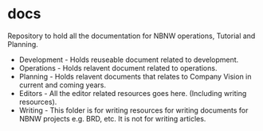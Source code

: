 # docs
Repository to hold all the documentation for NBNW operations, Tutorial and Planning. 

- Development - Holds reuseable document related to development.
- Operations - Holds relavent document related to operations.
- Planning - Holds relavent documents that relates to Company Vision in current and coming years. 
- Editors - All the editor related resources goes here. (Including writing resources).
- Writing - This folder is for writing resources for writing documents for NBNW projects e.g. BRD, etc. It is not for writing articles.
